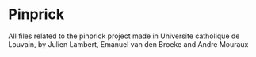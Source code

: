 # Pinprick
All files related to the pinprick project made in Universite catholique de Louvain, by Julien Lambert, Emanuel van den Broeke and Andre Mouraux

